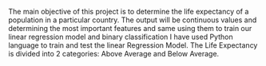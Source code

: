 The main objective of this project is to determine the life expectancy of a population in a particular country. The output will be continuous values and determining the most important features and same using them to train our linear regression model and binary classification
I have used Python language to train and test the linear Regression Model. The Life Expectancy is divided into 2 categories: Above Average and Below Average. 
